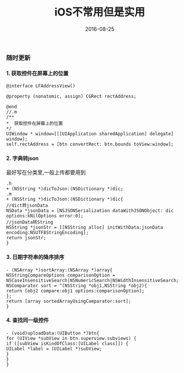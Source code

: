 ﻿---
layout: post
title: "iOS不常用但是实用"
date: 2016-08-25 
categories: iOS
comments: false
tags: OC
---
### 随时更新
#### 1. 获取控件在屏幕上的位置
<!-- more -->
```
@interface LFAddressView()

@property (nonatomic, assign) CGRect rectAddress;

@end
//.m
/**
*  获取控件在屏幕上的位置
*/
UIWindow * window=[[[UIApplication sharedApplication] delegate] window];
self.rectAddress = [btn convertRect: btn.bounds toView:window];
```
#### 2. 字典转json
最好写在分类里,一般上传都要用到
```
.h
+ (NSString *)dicToJson:(NSDictionary *)dic;
.m
+ (NSString *)dicToJson:(NSDictionary *)dic{
//dict转jsonData
NSData *jsonData = [NSJSONSerialization dataWithJSONObject: dic options:kNilOptions error:0];
//jsonData转String
NSString *jsonStr = [[NSString alloc] initWithData:jsonData encoding:NSUTF8StringEncoding];
return jsonStr;
}
```
#### 3. 日期字符串的降序排序
```
- (NSArray *)sortArray:(NSArray *)array{
NSStringCompareOptions comparisonOption = NSCaseInsensitiveSearch|NSNumericSearch|NSWidthInsensitiveSearch;
NSComparator sort = ^(NSString *obj1,NSString *obj2){
return [obj2 compare:obj1 options:comparisonOption];
};
return [array sortedArrayUsingComparator:sort];
}
```
#### 4. 查找同一级控件
```
- (void)uploadData:(UIButton *)btn{
for (UIView *subView in btn.superview.subviews) {
if ([subView isKindOfClass:[UILabel class]]) {
UILabel *label = (UILabel *)subView;
}
}
}
```


